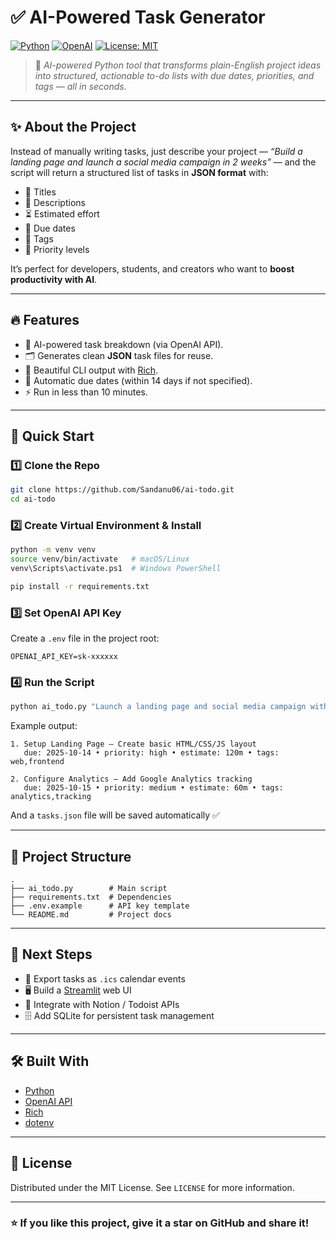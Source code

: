 
# ✅ AI-Powered Task Generator

[![Python](https://img.shields.io/badge/Python-3.8%2B-blue.svg)](https://www.python.org/)
[![OpenAI](https://img.shields.io/badge/OpenAI-API-green.svg)](https://platform.openai.com/)
[![License: MIT](https://img.shields.io/badge/License-MIT-yellow.svg)](LICENSE)

> 🚀 *AI-powered Python tool that transforms plain-English project ideas into structured, actionable to-do lists with due dates, priorities, and tags — all in seconds.*

---

## ✨ About the Project

Instead of manually writing tasks, just describe your project — *“Build a landing page and launch a social media campaign in 2 weeks”* — and the script will return a structured list of tasks in **JSON format** with:
- 📌 Titles  
- 📝 Descriptions  
- ⏳ Estimated effort  
- 📅 Due dates  
- 🔖 Tags  
- 🚦 Priority levels  

It’s perfect for developers, students, and creators who want to **boost productivity with AI**.

---

## 🔥 Features
- 🧠 AI-powered task breakdown (via OpenAI API).  
- 🗂 Generates clean **JSON** task files for reuse.  
- 🎨 Beautiful CLI output with [Rich](https://github.com/Textualize/rich).  
- 📅 Automatic due dates (within 14 days if not specified).  
- ⚡ Run in less than 10 minutes.  

---

## 🚀 Quick Start

### 1️⃣ Clone the Repo
```bash
git clone https://github.com/Sandanu06/ai-todo.git
cd ai-todo
````

### 2️⃣ Create Virtual Environment & Install

```bash
python -m venv venv
source venv/bin/activate   # macOS/Linux
venv\Scripts\activate.ps1  # Windows PowerShell

pip install -r requirements.txt
```

### 3️⃣ Set OpenAI API Key

Create a `.env` file in the project root:

```
OPENAI_API_KEY=sk-xxxxxx
```

### 4️⃣ Run the Script

```bash
python ai_todo.py "Launch a landing page and social media campaign within 2 weeks"
```

Example output:

```
1. Setup Landing Page — Create basic HTML/CSS/JS layout
   due: 2025-10-14 • priority: high • estimate: 120m • tags: web,frontend

2. Configure Analytics — Add Google Analytics tracking
   due: 2025-10-15 • priority: medium • estimate: 60m • tags: analytics,tracking
```

And a `tasks.json` file will be saved automatically ✅

---

## 📂 Project Structure

```
.
├── ai_todo.py        # Main script
├── requirements.txt  # Dependencies
├── .env.example      # API key template
└── README.md         # Project docs
```

---

## 🌱 Next Steps

* 📆 Export tasks as `.ics` calendar events
* 🖥️ Build a [Streamlit](https://streamlit.io/) web UI
* 📲 Integrate with Notion / Todoist APIs
* 🗄️ Add SQLite for persistent task management

---

## 🛠️ Built With

* [Python](https://www.python.org/)
* [OpenAI API](https://platform.openai.com/)
* [Rich](https://github.com/Textualize/rich)
* [dotenv](https://pypi.org/project/python-dotenv/)

---

## 📜 License

Distributed under the MIT License. See `LICENSE` for more information.

---

### ⭐ If you like this project, give it a star on GitHub and share it!

```
